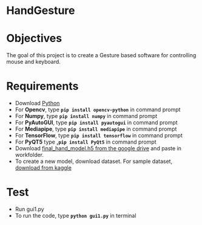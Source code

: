 # HandGesture
# Objectives
The goal of this project is to create a Gesture based software for controlling mouse and keyboard.

# Requirements
- Download [Python](https://www.python.org/downloads/)
- For **Opencv**, type **`pip install opencv-python`** in command prompt
- For **Numpy**, type **`pip install numpy`** in command prompt
- For **PyAutoGUI**, type **`pip install pyautogui`** in command prompt
- For **Mediapipe**, type **`pip install mediapipe`** in command prompt
- For **TensorFlow**, type **`pip install tensorflow`** in command prompt
- For **PyQT5** type **,`pip install PyQt5`** in command prompt
- Download [final_hand_model.h5 from the google drive](https://drive.google.com/file/d/1vAoISPg1hA_twqAr8347KlFU8rUr9-uq/view?usp=sharing)  and paste in workfolder.
- To create a new model, download dataset. For sample dataset, [download from kaggle](https://www.kaggle.com/datasets/kapillondhe/american-sign-language)

# Test
- Run gui1.py
- To run the code, type **`python gui1.py`** in terminal

